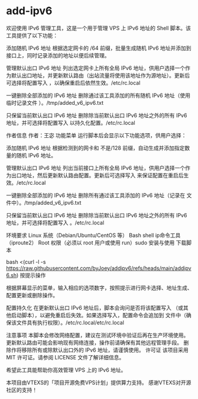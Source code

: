 # add-ipv6
欢迎使用 IPv6 管理工具，这是一个用于管理 VPS 上 IPv6 地址的 Shell 脚本。该工具提供了以下功能：

添加随机 IPv6 地址
根据选定网卡的 /64 前缀，批量生成随机 IPv6 地址并添加到接口上，同时记录添加的地址以便后续管理。

管理默认出口 IPv6 地址
列出选定网卡上所有全局 IPv6 地址，供用户选择一个作为默认出口地址，并更新默认路由（出站流量将使用该地址作为源地址）。更新后可选择将配置写入 ，以确保重启后依然生效。/etc/rc.local

一键删除全部添加的 IPv6 地址
删除通过该工具添加的所有随机 IPv6 地址（使用临时记录文件 ）。/tmp/added_v6_ipv6.txt

只保留当前默认出口 IPv6 地址
删除除当前默认出口 IPv6 地址之外的所有 IPv6 地址，并可选择将配置写入 以持久化配置。/etc/rc.local

作者信息
作者：王宓
功能菜单
运行脚本后会显示以下功能选项，供用户选择：

添加随机 IPv6 地址
根据检测到的网卡和 不是/128 前缀，自动生成并添加指定数量的随机 IPv6 地址。

管理默认出口 IPv6 地址
列出当前接口上所有全局 IPv6 地址，供用户选择一个作为出口地址，然后更新默认路由配置。更新后可选择写入 来保证配置在重启后生效。/etc/rc.local

一键删除全部添加的 IPv6 地址
删除所有通过该工具添加的 IPv6 地址（记录在 文件中）。/tmp/added_v6_ipv6.txt

只保留当前默认出口 IPv6 地址
删除除当前默认出口 IPv6 地址之外的所有 IPv6 地址，并可选择将配置写入 。/etc/rc.local

环境要求
Linux 系统（Debian/Ubuntu/CentOS 等）
Bash shell
ip命令工具（iproute2）
Root 权限（必须以 root 用户或使用 run）sudo
安装与使用
下载脚本

bash <(curl -l -s https://raw.githubusercontent.com/byJoey/addipv6/refs/heads/main/addipv6.sh)
按提示操作

根据屏幕显示的菜单，输入相应的选项数字，按照提示进行网卡选择、地址生成、配置更新或删除操作。

配置持久化
在更新默认出口 IPv6 地址后，脚本会询问是否将该配置写入 （或其他启动脚本），以避免重启后失效。如果选择写入，配置命令会追加到 文件中（确保该文件具有执行权限）。/etc/rc.local/etc/rc.local

注意事项
本脚本会修改网络配置，建议在测试环境中验证后再在生产环境使用。
更新默认路由可能会影响现有网络连接，操作前请确保有其他远程管理手段。
删除作将移除所有或除默认出口外的 IPv6 地址，请谨慎使用。
许可证
该项目采用 MIT 许可证。请参阅 LICENSE 文件了解详细信息。

希望此工具能帮助你高效管理 VPS 上的 IPv6 地址。

本项目由VTEXS的「项目开源免费VPS计划」提供算力支持。 感谢VTEXS对开源社区的支持！
